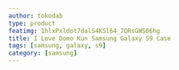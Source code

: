```yaml
---
author: tokodab
type: product
featimg: 1hlxPxldot7dalS4KSl64_7QRsGWS06hg
title: I Love Domo Kun Samsung Galaxy S9 Case
tags: [samsung, galaxy, s9]
category: [samsung]
---
```

